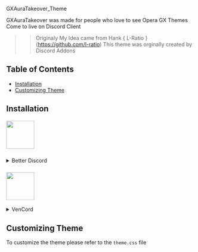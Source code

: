 GXAuraTakeover_Theme


GXAuraTakeover was made for people who love to see Opera GX Themes Come to live on Discord Client


>> Originaly My Idea came from Hank 
{ L-Ratio }
(https://github.com/l-ratio)
>> This theme was orginally created by Discord Addons

## Table of Contents
  - [Installation](#installation)
  - [Customizing Theme](#customizing-theme)

## Installation

<div style=”text-align:center;” align="center">
<h5 align="left">

   <img src="https://cdn.discordapp.com/icons/86004744966914048/babd1af3fa6011a50e418a80f4970ceb.webp?size=96" width="75" height="75"/>

</h5>
</div>
<details>
  <summary>Better Discord</summary>

   ### Installing
1. Download the [theme](https://raw.githubusercontent.com/L-Ratio/OperaGXTheme/main/release/OperaGX.theme.css)
   - Extract the `theme.css` to your BD theme folder
     -  Enable it in settings
### Customization
2. Open Settings
   - Search for `OperaGX`
     - Open the file
         - Edit the given values to change how the theme looks
</details>

<div style=”text-align:center;” align="center">
<h3 align="left">

<img src="https://avatars.githubusercontent.com/u/113042587?s=200&v=4" width="75" height="75"/>

</h3>
</div>
<details>
  <summary>VenCord</summary>

   ### Installing
1. Copy `[https://github.com/X1kera/GXAuraTakeover_Theme/blob/main/release/theme.css]`
   - Paste it in themes
  ### Customization
1. Copy everything in `[https://github.com/X1kera/GXAuraTakeover_Theme/blob/main/release/theme.css]`
   - Open Vencord settings
     - Click `Open QuickCSS File`
       - Paste everything in the window
         - Customize everything you'd like to
  
</details>

## Customizing Theme

   To customize the theme please refer to the `theme.css` file

